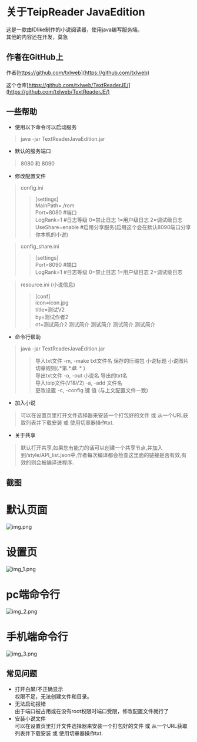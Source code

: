 # 关于TeipReader JavaEdition
这是一款由IDlike制作的小说阅读器，使用java编写服务端。<br>
其他的内容还在开发，莫急
## 作者在GitHub上
作者[https://github.com/txlweb](https://github.com/txlweb)

这个仓库[https://github.com/txlweb/TextReaderJE/](https://github.com/txlweb/TextReaderJE/)
## 一些帮助
* 使用以下命令可以启动服务
> java -jar TextReaderJavaEdition.jar
* 默认的服务端口
> 8080 和 8090
* 修改配置文件
> config.ini<br>
>> [settings]<br>
>> MainPath=./rom<br>
>> Port=8080 #端口<br>
>> LogRank=1 #日志等级 0=禁止日志 1=用户级日志 2=调试级日志<br>
>> UseShare=enable #启用分享服务(启用这个会在默认8090端口分享你本机的小说)<br>

> config_share.ini<br>
>> [settings]<br>
>> Port=8090 #端口<br>
>> LogRank=1 #日志等级 0=禁止日志 1=用户级日志 2=调试级日志<br>

> resource.ini (小说信息)<br>
>> [conf]<br>
>> icon=icon.jpg<br>
>> title=测试V2<br>
>> by=测试作者2<br>
>> ot=测试简介2 测试简介 测试简介 测试简介 测试简介<br>
* 命令行帮助
> java -jar TextReaderJavaEdition.jar
>> 导入txt文件 -m, -make txt文件名 保存的压缩包 小说标题 小说图片 切章规则(.*第.**章.* * )<br>
> 导出txt文件 -o, -out 小说名 导出的txt名<br>
> 导入teip文件(V1&V2) -a, -add 文件名<br>
> 更改设置 -c, -config 键 值 (与上文配置文件一致)<br>
* 加入小说
> 可以在设置页里打开文件选择器来安装一个打包好的文件 或 从一个URL获取列表并下载安装 或 使用切章器操作txt.
* 关于共享
> 默认打开共享,如果您有能力的话可以创建一个共享节点,并加入到/style/API_list.json中,作者每次编译都会检查这里面的链接是否有效,有效的则会被编译进程序.
## 截图
# 默认页面
![img.png](img.png)
# 设置页
![img_1.png](img_1.png)
# pc端命令行
![img_2.png](img_2.png)
# 手机端命令行
![img_3.png](img_3.png)
## 常见问题
* 打开白屏/不正确显示<br>
权限不足，无法创建文件和目录。
* 无法启动报错<br>
由于端口被占用或在没有root权限时端口受限，修改配置文件就行了
* 安装小说文件<br>
可以在设置页里打开文件选择器来安装一个打包好的文件 或 从一个URL获取列表并下载安装 或 使用切章器操作txt.